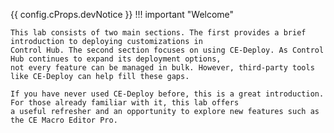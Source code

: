 {{ config.cProps.devNotice }}
!!! important "Welcome"
    
    This lab consists of two main sections. The first provides a brief introduction to deploying customizations in 
    Control Hub. The second section focuses on using CE-Deploy. As Control Hub continues to expand its deployment options, 
    not every feature can be managed in bulk. However, third-party tools like CE-Deploy can help fill these gaps.
    
    If you have never used CE-Deploy before, this is a great introduction. For those already familiar with it, this lab offers 
    a useful refresher and an opportunity to explore new features such as the CE Macro Editor Pro.

